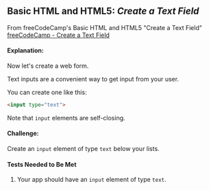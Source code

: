 ## Basic HTML and HTML5: *Create a Text Field*
From freeCodeCamp's Basic HTML and HTML5 "Create a Text Field"
[freeCodeCamp - Create a Text Field](https://beta.freecodecamp.org/en/challenges/basic-html-and-html5/create-a-text-field)

#### **Explanation:**

Now let's create a web form.

Text inputs are a convenient way to get input from your user.

You can create one like this:
``` html
<input type="text">
```
Note that `input` elements are self-closing.

#### **Challenge:**

Create an `input` element of type `text` below your lists.

#### **Tests Needed to Be Met**

1. Your app should have an `input` element of type `text`.
